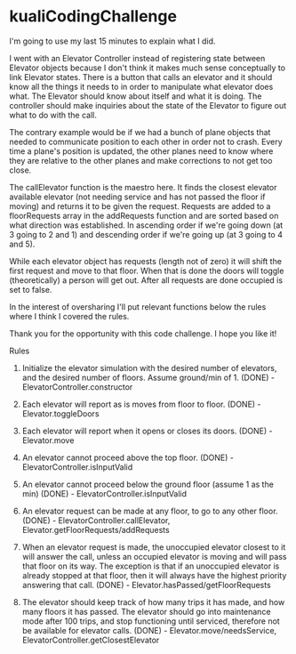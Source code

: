 # kualiCodingChallenge

I'm going to use my last 15 minutes to explain what I did.

I went with an Elevator Controller instead of registering state between Elevator
objects because I don't think it makes much sense conceptually to link Elevator
states. There is a button that calls an elevator and it should know all the things
it needs to in order to manipulate what elevator does what. The Elevator should
know about itself and what it is doing. The controller should make inquiries about
the state of the Elevator to figure out what to do with the call.

The contrary example would be if we had a bunch of plane objects that needed to
communicate position to each other in order not to crash. Every time a plane's
position is updated, the other planes need to know where they are relative to the
other planes and make corrections to not get too close.

The callElevator function is the maestro here. It finds the closest elevator
available elevator (not needing service and has not passed the floor if moving) and
returns it to be given the request. Requests are added to a floorRequests array in
the addRequests function and are sorted based on what direction was established. In
ascending order if we're going down (at 3 going to 2 and 1) and descending order if
we're going up (at 3 going to 4 and 5).

While each elevator object has requests (length not of zero) it will shift the first
request and move to that floor. When that is done the doors will toggle (theoretically) a person will get out. After all requests are done occupied is
set to false.

In the interest of oversharing I'll put relevant functions below the rules where
I think I covered the rules.

Thank you for the opportunity with this code challenge. I hope you like it!

Rules

1. Initialize the elevator simulation with the desired number of elevators, and the desired
number of floors. Assume ground/min of 1.
(DONE) - ElevatorController.constructor

2. Each elevator will report as is moves from floor to floor.
(DONE) - Elevator.toggleDoors

3. Each elevator will report when it opens or closes its doors.
(DONE) - Elevator.move

4. An elevator cannot proceed above the top floor.
(DONE) - ElevatorController.isInputValid

5. An elevator cannot proceed below the ground floor (assume 1 as the min)
(DONE) - ElevatorController.isInputValid

6. An elevator request can be made at any floor, to go to any other floor.
(DONE) - ElevatorController.callElevator, Elevator.getFloorRequests/addRequests

7. When an elevator request is made, the unoccupied elevator closest to it will answer the call, unless an occupied elevator is moving and will pass that floor on its way. The exception is that if an unoccupied elevator is already stopped at that floor, then it will always have the highest priority answering that call.
(DONE) - Elevator.hasPassed/getFloorRequests

8. The elevator should keep track of how many trips it has made, and how many floors it has passed. The elevator should go into maintenance mode after 100 trips, and stop
functioning until serviced, therefore not be available for elevator calls.
(DONE) - Elevator.move/needsService, ElevatorController.getClosestElevator
